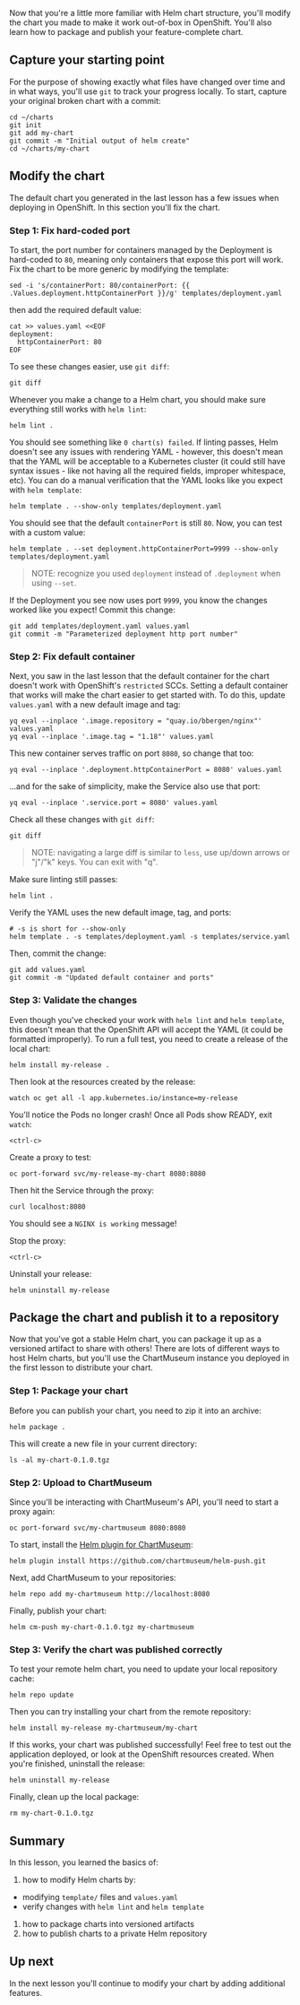 
Now that you're a little more familiar with Helm chart structure, you'll modify the chart you made to make it work out-of-box in OpenShift. You'll also learn how to package and publish your feature-complete chart.

## Capture your starting point

For the purpose of showing exactly what files have changed over time and in what ways, you'll use `git` to track your progress locally. To start, capture your original broken chart with a commit:

```execute-1
cd ~/charts
git init
git add my-chart
git commit -m "Initial output of helm create"
cd ~/charts/my-chart
```

## Modify the chart

The default chart you generated in the last lesson has a few issues when deploying in OpenShift. In this section you'll fix the chart.

### Step 1: Fix hard-coded port

To start, the port number for containers managed by the Deployment is hard-coded to `80`, meaning only containers that expose this port will work. Fix the chart to be more generic by modifying the template:

```execute-1
sed -i 's/containerPort: 80/containerPort: {{ .Values.deployment.httpContainerPort }}/g' templates/deployment.yaml
```

then add the required default value:

```execute-1
cat >> values.yaml <<EOF
deployment:
  httpContainerPort: 80
EOF
```

To see these changes easier, use `git diff`:

```execute-1
git diff
```

Whenever you make a change to a Helm chart, you should make sure everything still works with `helm lint`:

```execute-1
helm lint .
```

You should see something like `0 chart(s) failed`. If linting passes, Helm doesn't see any issues with rendering YAML - however, this doesn't mean that the YAML will be acceptable to a Kubernetes cluster (it could still have syntax issues - like not having all the required fields, improper whitespace, etc). You can do a manual verification that the YAML looks like you expect with `helm template`:

```execute-1
helm template . --show-only templates/deployment.yaml
```

You should see that the default `containerPort` is still `80`. Now, you can test with a custom value:

```execute-1
helm template . --set deployment.httpContainerPort=9999 --show-only templates/deployment.yaml
```

> NOTE: recognize you used `deployment` instead of `.deployment` when using `--set`.

If the Deployment you see now uses port `9999`, you know the changes worked like you expect! Commit this change:

```execute-1
git add templates/deployment.yaml values.yaml
git commit -m "Parameterized deployment http port number"
```

### Step 2: Fix default container

Next, you saw in the last lesson that the default container for the chart doesn't work with OpenShift's `restricted` SCCs. Setting a default container that works will make the chart easier to get started with. To do this, update `values.yaml` with a new default image and tag:

```execute-1
yq eval --inplace '.image.repository = "quay.io/bbergen/nginx"' values.yaml
yq eval --inplace '.image.tag = "1.18"' values.yaml
```

This new container serves traffic on port `8080`, so change that too:

```execute-1
yq eval --inplace '.deployment.httpContainerPort = 8080' values.yaml
```

...and for the sake of simplicity, make the Service also use that port:

```execute-1
yq eval --inplace '.service.port = 8080' values.yaml
```

Check all these changes with `git diff`:

```execute-1
git diff
```

> NOTE: navigating a large diff is similar to `less`, use up/down arrows or "j"/"k" keys. You can exit with "q".

Make sure linting still passes:

```execute-1
helm lint .
```

Verify the YAML uses the new default image, tag, and ports:

```execute-1
# -s is short for --show-only
helm template . -s templates/deployment.yaml -s templates/service.yaml
```

Then, commit the change:

```execute-1
git add values.yaml
git commit -m "Updated default container and ports"
```

### Step 3: Validate the changes

Even though you've checked your work with `helm lint` and `helm template`, this doesn't mean that the OpenShift API will accept the YAML (it could be formatted improperly). To run a full test, you need to create a release of the local chart:

```execute-1
helm install my-release .
```

Then look at the resources created by the release:

```execute-1
watch oc get all -l app.kubernetes.io/instance=my-release
```

You'll notice the Pods no longer crash! Once all Pods show READY, exit `watch`:

```execute-1
<ctrl-c>
```

Create a proxy to test:

```execute-2
oc port-forward svc/my-release-my-chart 8080:8080
```

Then hit the Service through the proxy:

```execute-1
curl localhost:8080
```

You should see a `NGINX is working` message!

Stop the proxy:

```execute-2
<ctrl-c>
```

Uninstall your release:

```execute-1
helm uninstall my-release
```

## Package the chart and publish it to a repository

Now that you've got a stable Helm chart, you can package it up as a versioned artifact to share with others! There are lots of different ways to host Helm charts, but you'll use the ChartMuseum instance you deployed in the first lesson to distribute your chart.

### Step 1: Package your chart

Before you can publish your chart, you need to zip it into an archive:

```execute-1
helm package .
```

This will create a new file in your current directory:

```execute-1
ls -al my-chart-0.1.0.tgz
```

### Step 2: Upload to ChartMuseum

Since you'll be interacting with ChartMuseum's API, you'll need to start a proxy again:

```execute-2
oc port-forward svc/my-chartmuseum 8080:8080
```

To start, install the [Helm plugin for ChartMuseum](https://github.com/chartmuseum/helm-push#helm-cm-push-plugin):

```execute-1
helm plugin install https://github.com/chartmuseum/helm-push.git
```

Next, add ChartMuseum to your repositories:

```execute-1
helm repo add my-chartmuseum http://localhost:8080
```

Finally, publish your chart:

```execute-1
helm cm-push my-chart-0.1.0.tgz my-chartmuseum
```

### Step 3: Verify the chart was published correctly

To test your remote helm chart, you need to update your local repository cache:

```execute-1
helm repo update
```

Then you can try installing your chart from the remote repository:

```execute-1
helm install my-release my-chartmuseum/my-chart
```

If this works, your chart was published successfully! Feel free to test out the application deployed, or look at the OpenShift resources created. When you're finished, uninstall the release:

```execute-1
helm uninstall my-release
```

Finally, clean up the local package:

```execute-1
rm my-chart-0.1.0.tgz
```

## Summary

In this lesson, you learned the basics of:

1. how to modify Helm charts by:
  - modifying `template/` files and `values.yaml`
  - verify changes with `helm lint` and `helm template`
1. how to package charts into versioned artifacts
1. how to publish charts to a private Helm repository

## Up next

In the next lesson you'll continue to modify your chart by adding additional features.
